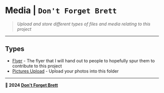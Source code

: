 # Media | `Don't Forget Brett`

> *Upload and store different types of files and media relating to this project*

---

## Types

- [Flyer](Flyer/README.md) - The flyer that I will hand out to people to hopefully spur them to contribute to this project
- [Pictures Upload](Pictures/README.md) - Upload your photos into this folder

---

**🤍 2024 [Don't Forget Brett](https://github.com/dontforgetbrett/)**
